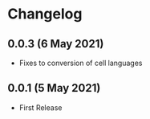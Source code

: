 # Changelog

## 0.0.3 (6 May 2021)

* Fixes to conversion of cell languages

## 0.0.1 (5 May 2021)

* First Release
